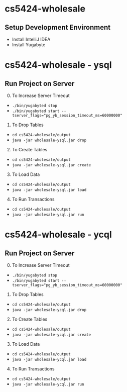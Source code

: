 # cs5424-wholesale
## Setup Development Environment
- Install IntelliJ IDEA
- Install Yugabyte

# cs5424-wholesale - ysql
## Run Project on Server

0. To Increase Server Timeout
  - `./bin/yugabyted stop`
  - `./bin/yugabyted start --tserver_flags="pg_yb_session_timeout_ms=60000000"`

1. To Drop Tables
  - `cd cs5424-wholesale/output`
  - `java -jar wholesale-ysql.jar drop`

2. To Create Tables
  - `cd cs5424-wholesale/output`
  - `java -jar wholesale-ysql.jar create`

3. To Load Data
  - `cd cs5424-wholesale/output`
  - `java -jar wholesale-ysql.jar load`

4. To Run Transactions
  - `cd cs5424-wholesale/output`
  - `java -jar wholesale-ysql.jar run`



# cs5424-wholesale - ycql
## Run Project on Server

0. To Increase Server Timeout
  - `./bin/yugabyted stop`
  - `./bin/yugabyted start --tserver_flags="pg_yb_session_timeout_ms=60000000"`

1. To Drop Tables
  - `cd cs5424-wholesale/output`
  - `java -jar wholesale-ycql.jar drop`

2. To Create Tables
  - `cd cs5424-wholesale/output`
  - `java -jar wholesale-ycql.jar create`

3. To Load Data
  - `cd cs5424-wholesale/output`
  - `java -jar wholesale-ycql.jar load`

4. To Run Transactions
  - `cd cs5424-wholesale/output`
  - `java -jar wholesale-ycql.jar run`
